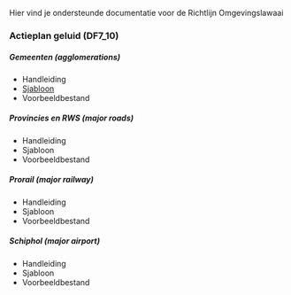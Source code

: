 Hier vind je ondersteunde documentatie voor de Richtlijn Omgevingslawaai

### Actieplan geluid (DF7_10)

##### Gemeenten (agglomerations)
- Handleiding
- [Sjabloon](https://github.com/rivm-syso/CVGG/blob/Richtlijn-Omgevingslawaai/richtlijn%20omgevingslawaai/test.xlsx)
- Voorbeeldbestand

##### Provincies en RWS (major roads) 
- Handleiding
- Sjabloon
- Voorbeeldbestand

##### Prorail (major railway) 
- Handleiding
- Sjabloon
- Voorbeeldbestand

##### Schiphol (major airport) 
- Handleiding
- Sjabloon
- Voorbeeldbestand
